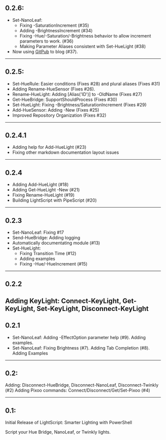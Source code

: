 ## 0.2.6:
* Set-NanoLeaf:
  * Fixing -SaturationIncrement (#35)
  * Adding -BrightnessIncrement (#34)
  * Fixing -Hue/-Saturation/-Brightness behavior to allow increment parameters to work. (#36)
  * Making Parameter Aliases consistent with Set-HueLight (#38)
* Now using [GitPub](https://github.com/StartAutomating/GitPub) to blog (#37).
---

## 0.2.5:
* Set-HueRule:  Easier conditions (Fixes #28) and plural aliases (Fixes #31)
* Adding Rename-HueSensor (Fixes #26).
* Rename-HueLight: Adding [Alias('ID')] to -OldName (Fixes #27)
* Get-HueBridge:  SupportShouldProcess (Fixes #30)
* Set-HueLight:  Fixing -Brightness/SaturationIncrement (Fixes #29)
* Add-HueSensor:  Adding -New (Fixes #25)
* Improved Repository Organization (Fixes #32)
---

## 0.2.4.1
* Adding help for Add-HueLight (#23)
* Fixing other markdown documentation layout issues
---

## 0.2.4
* Adding Add-HueLight (#18)
* Adding Get-HueLight -New (#21)
* Fixing Rename-HueLight (#19)
* Building LightScript with PipeScript (#20)
---

## 0.2.3
* Set-NanoLeaf:  Fixing #17
* Send-HueBridge:  Adding logging
* Automatically documentating module (#13)
* Set-HueLight:
  * Fixing Transition Time (#12)
  * Adding examples
  * Fixing -Hue/-HueIncrement (#15)   
---

## 0.2.2
Adding KeyLight: Connect-KeyLight, Get-KeyLight, Set-KeyLight, Disconnect-KeyLight
---

## 0.2.1

* Set-NanoLeaf:  Adding -EffectOption parameter help (#9).  Adding examples.
* Set-NanoLeaf:  Fixing Brightness (#7).  Adding Tab Completion (#8).  Adding Examples
---

## 0.2:
Adding: Disconnect-HueBridge, Disconnect-NanoLeaf, Disconnect-Twinkly (#2)
Adding Pixoo commands: Connect/Disconnect/Get/Set-Pixoo (#4)

---
## 0.1:
Initial Release of LightScript:  Smarter Lighting with PowerShell

Script your Hue Bridge, NanoLeaf, or Twinkly lights.

